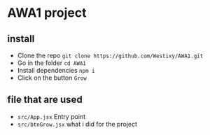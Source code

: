# AWA1 project

## install

- Clone the repo `git clone https://github.com/Westixy/AWA1.git`
- Go in the folder `cd AWA1`
- Install dependencies `npm i`
- Click on the button `Grow`

## file that are used

- `src/App.jsx` Entry point
- `src/btnGrow.jsx` what i did for the project